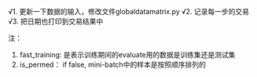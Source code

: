 √1. 更新一下数据的输入，修改文件globaldatamatrix.py
√2. 记录每一步的交易
√3. 把日期也打印到交易结果中


注：
1. fast_training: 是表示训练期间的evaluate用的数据是训练集还是测试集
2. is_permed： if false, mini-batch中的样本是按照顺序排列的